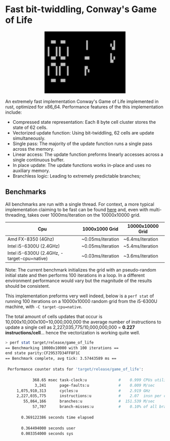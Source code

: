 # Fast bit-twiddling, Conway's Game of Life 

<center>
<img
  src="https://raw.githubusercontent.com/exrok/game_of_life/master/media/example.gif"
  alt="Game of life simulation."
  width=256
/>
</center>

An extremely fast implementation Conway's Game of Life implemented in rust, optimized for x86_64. Performance 
features of the this implementation include:
* Compressed state representation: Each 8 byte cell cluster stores the state of 62 cells.
* Vectorized update function: Using bit-twiddling, 62 cells are update simultaneously.
* Single pass: The majority of the update function runs a single pass across the memory.
* Linear access: The update function preforms linearly accesses across a single continuous buffer. 
* In place update: The update functions works in-place and uses no auxiliary memory. 
* Branchless logic: Leading to extremely predictable branches; 


## Benchmarks
All benchmarks are run with a single thread. For context, a more typical implementation claiming to be fast can be found [here](https://github.com/bbli/fast_game_of_life/tree/8bcbaf6b737d3862ac6abe35e534f1007ef9827f) and, even with multi-threading, takes over 1000ms/iteration on
the 10000x10000 grid.
    
| Cpu       |  1000x1000 Grid  | 10000x10000 Grid |
| --------  | ------------------- | --------------------- |
| Amd FX-8350 (4Ghz)                          | ~0.05ms/iteration      | ~6.4ms/iteration                | 
| Intel i5-6300U (2.4GHz)                     | ~0.05ms/iteration |  ~5.4ms/iteration           |
| Intel i5-6300U (2.4GHz, -target-cpu=native) | ~0.03ms/iteration |  ~3.6ms/iteration            |

Note: The current benchmark initializes the grid with an pseudo-random initial state and then performs 100 iterations in a loop. In a different environment performance would vary but the magnitude of 
the results should be consistent.

This implementation preforms very well indeed, below is a `perf stat` of running 100 iterations on a 10000x10000 random grid from the i5-6300U machine, with `-C target-cpu=native`.

The total amount of cells updates that occur is 10,000x10,000x100=10,000,000,000 the average number of instructions to update a single cell as 2,227,035,775/10,000,000,000 = **0.227 instructions/cell**... hence the vectorization is working quite well. 
```sh
> perf stat target/release/game_of_life
== Benchmarking 10000x10000 with 100 iterations ==
end state parity:CF29537D34FF8F1C
== Benchmark complete, avg tick: 3.57443589 ms ==

 Performance counter stats for 'target/release/game_of_life':

            368.65 msec task-clock:u              #    0.999 CPUs utilized          
             3,241      page-faults:u             #    0.009 M/sec                  
     1,075,910,313      cycles:u                  #    2.919 GHz                    
     2,227,035,775      instructions:u            #    2.07  insn per cycle         
        55,864,166      branches:u                #  151.539 M/sec                  
            57,707      branch-misses:u           #    0.10% of all branches        

       0.369122386 seconds time elapsed

       0.364494000 seconds user
       0.003354000 seconds sys
```

